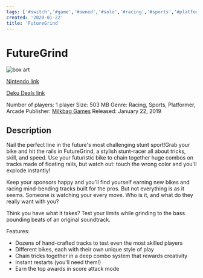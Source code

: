 ```yaml
---
tags: ['#switch','#game','#owned','#solo','#racing','#sports','#platformer','#arcade']
created: '2020-01-22'
title: 'FutureGrind'
---
```

# FutureGrind

![box art](https://assets.nintendo.com/image/upload/c_pad,f_auto,h_613,q_auto,w_1089/ncom/en_US/games/switch/f/futuregrind-switch/hero?v=2021042918)

[Nintendo link](https://www.nintendo.com/games/detail/futuregrind-switch/)

[Deku Deals link](https://www.dekudeals.com/items/futuregrind)

Number of players: 1 player
Size: 503 MB
Genre: Racing, Sports, Platformer, Arcade
Publisher: [Milkbag Games](https://www.dekudeals.com/games?include[collection]=true&filter[publisher]=Milkbag+Games)
Released: January 22, 2019

## Description

Nail the perfect line in the future's most challenging stunt sport!Grab your bike and hit the rails in FutureGrind, a stylish stunt-racer all about tricks, skill, and speed. Use your futuristic bike to chain together huge combos on tracks made of floating rails, but watch out: touch the wrong color and you'll explode instantly!

Keep your sponsors happy and you'll find yourself earning new bikes and racing mind-bending tracks built for the pros. But not everything is as it seems. Someone is watching your every move. Who is it, and what do they really want with you?

Think you have what it takes? Test your limits while grinding to the bass pounding beats of an original soundtrack.

Features:
- Dozens of hand-crafted tracks to test even the most skilled players
- Different bikes, each with their own unique style of play
- Chain tricks together in a deep combo system that rewards creativity
- Instant restarts (you'll need them!)
- Earn the top awards in score attack mode

